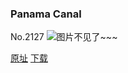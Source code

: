### Panama Canal
No.2127
![图片不见了~~~](https://imgs.xkcd.com/comics/panama_canal.png)

[原址](https://xkcd.com//2127) [下载](https://imgs.xkcd.com/comics/panama_canal.png)

